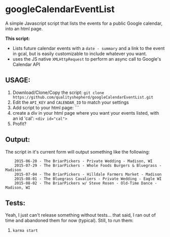 # googleCalendarEventList
A simple Javascript script that lists the events for a public Google calendar, into an html page. 

**This script:**
  * Lists future calendar events with a `date - summary` and a link to the event in gcal, but is easily customizable to include whatever you want. 
  * uses the JS native `XMLHttpRequest` to perform an async call to Google's Calendar API


## USAGE:
  1. Download/Clone/Copy the script: `git clone https://github.com/qualityshepherd/googleCalendarEventList.git`
  2. Edit the `API_KEY` and `CALENDAR_ID` to match your settings
  2. Add script to your html page: `<script src="googleCalendarEventListSpec.js"></script>``
  3. create a div in your html page where you want your events listed, with an id 'cal': `<div id="cal">`
  4. Profit?


## Output:
The script in it's current form will output something like the following:
```
	2015-06-20 - The BriarPickers - Private Wedding - Madison, WI
	2015-07-29 - The BriarPickers - Whole Foods Burgers & Bluegrass - Madison
	2015-07-04 - The BriarPickers - Hilldale Farmers Market - Madison
	2015-08-01 - The Bluegrass Cavaliers - Private Wedding - Eagle WI
	2015-08-02 - The BriarPickers w/ Steve Rosen - Old-Time Dance - Madison, WI
```

## Tests:
Yeah, I just can't release something without tests... that said, I ran out of time and abandoned them for now (typical). Still, to run them:
1. `karma start`
